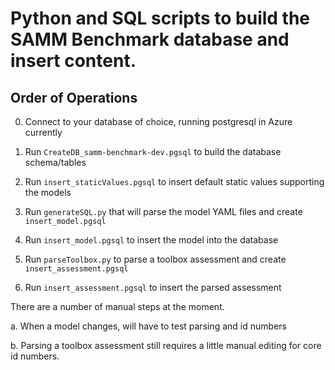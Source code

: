 # Python and SQL scripts to build the SAMM Benchmark database and insert content.

## Order of Operations

0. Connect to your database of choice, running postgresql in Azure currently

1. Run `CreateDB_samm-benchmark-dev.pgsql` to build the database schema/tables

2. Run `insert_staticValues.pgsql` to insert default static values supporting the models

3. Run `generateSQL.py` that will parse the model YAML files and create `insert_model.pgsql`

4. Run `insert_model.pgsql` to insert the model into the database

5. Run `parseToolbox.py` to parse a toolbox assessment and create `insert_assessment.pgsql`

6. Run `insert_assessment.pgsql` to insert the parsed assessment


There are a number of manual steps at the moment.

a. When a model changes, will have to test parsing and id numbers

b. Parsing a toolbox assessment still requires a little manual editing for core id numbers.